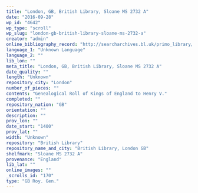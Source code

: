 ```yaml
---
title: "London, GB, British Library, Sloane MS 2732 A"
date: "2016-09-28"
wp_id: "4642"
wp_type: "scroll"
wp_slug: "london-gb-british-library-sloane-ms-2732-a"
creator: "admin"
online_bibliography_record: "http://searcharchives.bl.uk/primo_library/libweb/action/display.do?tabs=detailsTab&ct=display&fn=search&doc=IAMS040-002115104&indx=1&recIds=IAMS040-002115104&recIdxs=0&elementId=0&renderMode=poppedOut&displayMode=full&frbrVersion=&dscnt=0&frbg=&scp.scps=scope%3A%28BL%29&tab=local&dstmp=1466564193115&srt=rank&mode=Basic&&dum=true&vl(freeText0)=Sloane%20MS%202732%20A&vid=IAMS_VU2"
language_1: "Unknown Language"
language_2: ""
lib_lon: ""
meta_title: "London, GB, British Library, Sloane MS 2732 A"
date_quality: ""
length: "Unknown"
repository_city: "London"
number_of_pieces: ""
contents: "Genealogical Roll of Kings of England to Henry V."
completed: ""
repository_nation: "GB"
orientation: ""
description: ""
prov_lon: ""
date_start: "1400"
prov_lat: ""
width: "Unknown"
repository: "British Library"
repository_name_and_city: "British Library, London GB"
shelfmark: "Sloane MS 2732 A"
provenance: "England"
lib_lat: ""
online_images: ""
_scrolls_id: "170"
type: "GB Roy. Gen."
---
```



